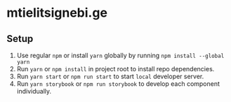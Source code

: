 # mtielitsignebi.ge

## Setup

1. Use regular `npm` or install `yarn` globally by running `npm install --global yarn`
2. Run `yarn` or `npm install` in project root to install repo dependencies.
3. Run `yarn start` or `npm run start` to start `local` developer server.
4. Run `yarn storybook` or `npm run storybook` to develop each component individually.
